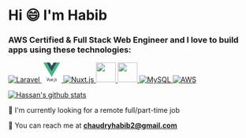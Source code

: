 <h1>Hi 😄 I'm Habib</h1>
<h3>AWS Certified & Full Stack Web Engineer and I love to build apps using these technologies:</h3>
<p>
<a href="https://laravel.com/" target="_blank" rel="noreferrer"> <img src="https://upload.wikimedia.org/wikipedia/commons/thumb/9/9a/Laravel.svg/1969px-Laravel.svg.png" alt="Laravel" width="40" height="40"/> </a>
<a href="https://vuejs.org/" target="_blank" rel="noreferrer"> <img src="https://raw.githubusercontent.com/devicons/devicon/master/icons/vuejs/vuejs-original-wordmark.svg" alt="Vue.js" width="40" height="40"/> </a>
<a href="https://nuxtjs.org/" target="_blank" rel="noreferrer"> <img src="https://cdn.jsdelivr.net/gh/devicons/devicon/icons/nuxtjs/nuxtjs-original.svg" alt="Nuxt.js" width="40" height="40"/> </a>
<a href="https://getbootstrap.com/" target="_blank" rel="noreferrer"> 
            <img src="https://cdn.jsdelivr.net/gh/devicons/devicon/icons/bootstrap/bootstrap-original.svg" width="40" height="40" /> </a>
<a href="https://jquery.com/" target="_blank" rel="noreferrer"> 
<img src="https://cdn.jsdelivr.net/gh/devicons/devicon/icons/jquery/jquery-original.svg" width="40" height="40"/> </a>
<a href="https://www.mysql.com/" target="_blank" rel="noreferrer">
            <img src="https://cdn.jsdelivr.net/gh/devicons/devicon/icons/mysql/mysql-original.svg" alt="MySQL" width="40" height="40"/> </a>
<a href="https://aws.amazon.com/" target="_blank" rel="noreferrer"> <img src="https://logos-world.net/wp-content/uploads/2021/08/Amazon-Web-Services-AWS-Logo-700x394.png" alt="AWS" width="60" height="40"/> </a>
</p>

[![Hassan's github stats](https://github-readme-stats.vercel.app/api?username=oldravian&count_private=true&show_icons=true&hide=stars)](https://github.com/oldravian)


<p>🔭 I'm currently looking for a remote full/part-time job</b></p>

<p>📧 You can reach me at <a href="mailto:chaudryhabib2@gmail.com"><b>chaudryhabib2@gmail.com</b></a></p>

